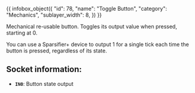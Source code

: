{{ infobox_object({
	"id": 78,
	"name": "Toggle Button",
	"category": "Mechanics",
	"sublayer_width": 8,
}) }}

Mechanical re-usable button. Toggles its output value when pressed, starting at 0.

You can use a Sparsifier+ device to output 1 for a single tick each time the button is pressed, regardless of its state.

## Socket information:
- **`IN0`**: Button state output